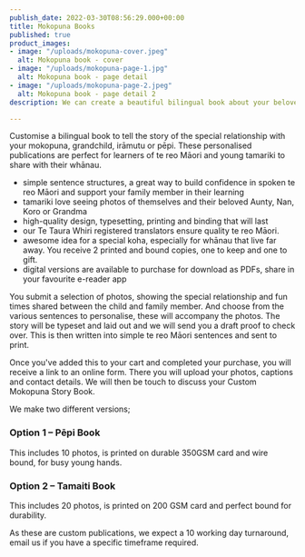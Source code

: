 ```yaml
---
publish_date: 2022-03-30T08:56:29.000+00:00
title: Mokopuna Books
published: true
product_images:
- image: "/uploads/mokopuna-cover.jpeg"
  alt: Mokopuna book - cover
- image: "/uploads/mokopuna-page-1.jpg"
  alt: Mokopuna book - page detail
- image: "/uploads/mokopuna-page-2.jpeg"
  alt: Mokopuna book - page detail 2
description: We can create a beautiful bilingual book about your beloved mokopuna for your whānau to treasure.

---
```

Customise a bilingual book to tell the story of the special relationship with your mokopuna, grandchild, irāmutu or pēpi. These personalised publications are perfect for learners of te reo Māori and young tamariki to share with their whānau.

* simple sentence structures, a great way to build confidence in spoken te reo Māori and support your family member in their learning
* tamariki love seeing photos of themselves and their beloved Aunty, Nan, Koro or Grandma
* high-quality design, typesetting, printing and binding that will last
* our Te Taura Whiri registered translators ensure quality te reo Māori.
* awesome idea for a special koha, especially for whānau that live far away. You receive 2 printed and bound copies, one to keep and one to gift.
* digital versions are available to purchase for download as PDFs, share in your favourite e-reader app

You submit a selection of photos, showing the special relationship and fun times shared between the child and family member. And choose from the various sentences to personalise, these will accompany the photos. The story will be typeset and laid out and we will send you a draft proof to check over. This is then written into simple te reo Māori sentences and sent to print.

Once you've added this to your cart and completed your purchase, you will receive a link to an online form. There you will upload your photos, captions and contact details. We will then be touch to discuss your Custom Mokopuna Story Book.

We make two different versions;

### Option 1 – Pēpi Book

This includes 10 photos, is printed on durable 350GSM card and wire bound, for busy young hands.

### Option 2 – Tamaiti Book

This includes 20 photos, is printed on 200 GSM card and perfect bound for durability.

As these are custom publications, we expect a 10 working day turnaround, email us if you have a specific timeframe required.
